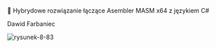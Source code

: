 :scroll: Hybrydowe rozwiązanie łączące Asembler MASM x64 z językiem C#

Dawid Farbaniec

![rysunek-8-83](https://github.com/ethicalblue/masm-x64-basics/blob/main/008-083/rysunek-8-83.png)

